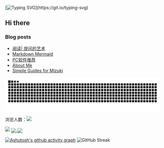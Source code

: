 [![Typing SVG](https://readme-typing-svg.demolab.com?font=Merriweather&pause=1000&center=true&vCenter=true&width=1000&lines=Welcome+to+Tianhao's+GitHub!)](https://git.io/typing-svg)
## Hi there 
### Blog posts
<!-- BLOG-POST-LIST:START -->
- [阅读| 提问的艺术](https://qintianhao.com/posts/reading-the-art-of-question/)
- [Markdown Mermaid](https://qintianhao.com/posts/markdown-mermaid/)
- [PC软件推荐](https://qintianhao.com/posts/recommand-of-pc-softwares/)
- [About Me](https://qintianhao.com/posts/about-me/)
- [Simple Guides for Mizuki](https://qintianhao.com/posts/simple-guides-for-mizuki/)
<!-- BLOG-POST-LIST:END -->

<picture>  <source media="(prefers-color-scheme: dark)" srcset="https://raw.githubusercontent.com/QTH1225/QTH1225/output/github-contribution-grid-snake-dark.svg">  <source media="(prefers-color-scheme: light)" srcset="https://raw.githubusercontent.com/QTH1225/QTH1225/output/github-contribution-grid-snake.svg">  <img alt="github contribution grid snake animation" src="https://raw.githubusercontent.com/QTH1225/QTH1225/output/github-contribution-grid-snake.svg"> </picture>

<span>浏览人数：<img src="https://visitor-badge.laobi.icu/badge?page_id=QTH1225"></span>

<img src="https://count.getloli.com/@QTH1225?theme=moebooru"/>

<a href="https://github.com/anuraghazra/github-readme-stats">
  <img height=200 align="center" src="https://github-readme-stats.vercel.app/api?username=QTH1225&show_icons=true&theme=transparent" />
</a>
<a href="https://github.com/anuraghazra/convoychat">
  <img height=200 align="center" src="https://github-readme-stats.vercel.app/api/top-langs?username=QTH1225&layout=donut&langs_count=5&card_width=320&theme=transparent" />
</a>


[![Ashutosh's github activity graph](https://github-readme-activity-graph.vercel.app/graph?username=QTH1225&theme=github-compact)](https://github.com/ashutosh00710/github-readme-activity-graph)
![GitHub Streak](https://streak-stats.demolab.com/?user=QTH1225&theme=dark)

<!--
**QTH1225/QTH1225** is a ✨ _special_ ✨ repository because its `README.md` (this file) appears on your GitHub profile.

Here are some ideas to get you started:

- 🔭 I’m currently working on ...
- 🌱 I’m currently learning ...
- 👯 I’m looking to collaborate on ...
- 🤔 I’m looking for help with ...
- 💬 Ask me about ...
- 📫 How to reach me: ...
- 😄 Pronouns: ...
- ⚡ Fun fact: ...
-->
